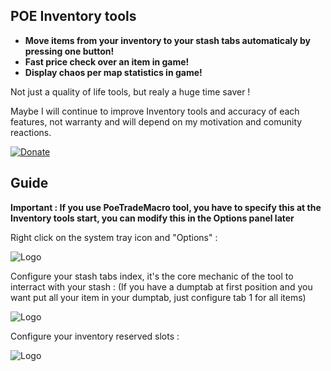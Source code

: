 ## POE Inventory tools 

- **Move items from your inventory to your stash tabs automaticaly by pressing one button!**
- **Fast price check over an item in game!**
- **Display chaos per map statistics in game!**

Not just a quality of life tools, but realy a huge time saver !

Maybe I will continue to improve Inventory tools and accuracy of each features, not warranty and will depend on my motivation and comunity reactions.

[![Donate](https://www.freepngimg.com/thumb/paypal_donate_button/3-2-paypal-donate-button-png-image-thumb.png)](https://www.paypal.com/cgi-bin/webscr?cmd=_donations&business=TXBGXD3XPFN96&currency_code=EUR&source=url)


## Guide

**Important : If you use PoeTradeMacro tool, you have to specify this at the Inventory tools start, you can modify this in the Options panel later**

Right click on the system tray icon and "Options" :

![Logo](https://i.ibb.co/p0m3170/tuto-img-icon-options.png)

Configure your stash tabs index, it's the core mechanic of the tool to interract with your stash :
(If you have a dumptab at first position and you want put all your item in your dumptab, just configure tab 1 for all items)

![Logo](https://i.ibb.co/V3Vv1Xv/tuto-img-tabs-red.png)

Configure your inventory reserved slots :

![Logo](https://i.ibb.co/wBhvXKp/tuto-img-slots-red.png)




